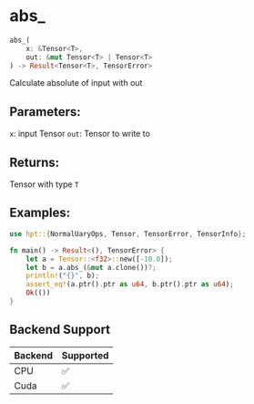 # abs_
```rust
abs_(
    x: &Tensor<T>, 
    out: &mut Tensor<T> | Tensor<T>
) -> Result<Tensor<T>, TensorError>
```
Calculate absolute of input with out
## Parameters:
`x`: input Tensor
`out`: Tensor to write to
## Returns:
Tensor with type `T`
## Examples:
```rust
use hpt::{NormalUaryOps, Tensor, TensorError, TensorInfo};

fn main() -> Result<(), TensorError> {
    let a = Tensor::<f32>::new([-10.0]);
    let b = a.abs_(&mut a.clone())?;
    println!("{}", b);
    assert_eq!(a.ptr().ptr as u64, b.ptr().ptr as u64);
    Ok(())
}
```
## Backend Support
| Backend | Supported |
|---------|-----------|
| CPU     | ✅         |
| Cuda    | ✅        |